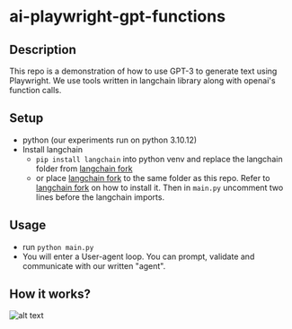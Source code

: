 # ai-playwright-gpt-functions

## Description
This repo is a demonstration of how to use GPT-3 to generate text using Playwright. We use tools written in langchain library along with openai's function calls.

## Setup
- python (our experiments run on python 3.10.12)
- Install langchain
    - `pip install langchain` into python venv and replace the langchain folder from [langchain fork](https://github.com/jakub-profiq/langchain/tree/jj-merge)
    - or place [langchain fork](https://github.com/jakub-profiq/langchain/tree/jj-merge) to the same folder as this repo. Refer to [langchain fork](https://github.com/jakub-profiq/langchain/tree/jj-merge) on how to install it. Then in `main.py` uncomment two lines before the langchain imports.

## Usage
- run `python main.py`
- You will enter a User-agent loop. You can prompt, validate and communicate with our written "agent".

## How it works?
![alt text](./images/user-agent-loop)
